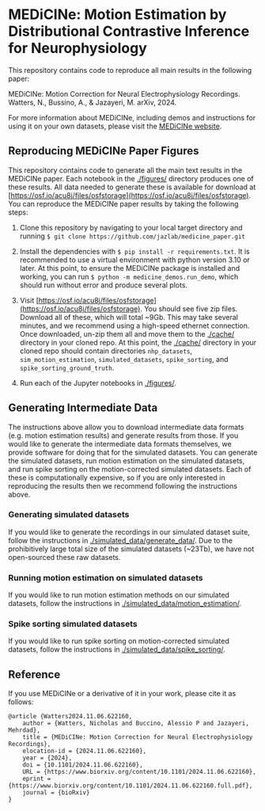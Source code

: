 # MEDiCINe: Motion Estimation by Distributional Contrastive Inference for Neurophysiology

This repository contains code to reproduce all main results in the following
paper:

MEDiCINe: Motion Correction for Neural Electrophysiology Recordings. Watters,
N., Bussino, A., & Jazayeri, M. arXiv, 2024.

For more information about MEDiCINe, including demos and instructions for using
it on your own datasets, please visit the [MEDiCINe
website](https://jazlab.github.io/medicine/).

## Reproducing MEDiCINe Paper Figures

This repository contains code to generate all the main text results in the
MEDiCINe paper. Each notebook in the [./figures/](./figures) directory produces
one of these results. All data needed to generate these is available for
download at
[https://osf.io/acu8j/files/osfstorage](https://osf.io/acu8j/files/osfstorage).
You can reproduce the MEDiCINe paper results by taking the following steps:

1. Clone this repository by navigating to your local target directory and
running `$ git clone https://github.com/jazlab/medicine_paper.git`

1. Install the dependencies with `$ pip install -r requirements.txt`. It is
   recommended to use a virtual environment with python version 3.10 or later.
   At this point, to ensure the MEDiCINe package is installed and working, you
   can run `$ python -m medicine_demos.run_demo`, which should run without error
   and produce several plots.

2. Visit
[https://osf.io/acu8j/files/osfstorage](https://osf.io/acu8j/files/osfstorage).
You should see five zip files. Download all of these, which will total ~9Gb.
This may take several minutes, and we recommend using a high-speed ethernet
connection. Once downloaded, un-zip them all and move them to the
[./cache/](./cache) directory in your cloned repo. At this point, the
[./cache/](./cache) directory in your cloned repo should contain directories
`nhp_datasets`, `sim_motion_estimation`, `simulated_datasets`, `spike_sorting`,
and `spike_sorting_ground_truth`.

1. Run each of the Jupyter notebooks in [./figures/](./figures).

## Generating Intermediate Data

The instructions above allow you to download intermediate data formats (e.g.
motion estimation results) and generate results from those. If you would like to
generate the intermediate data formats themselves, we provide software for doing
that for the simulated datasets. You can generate the simulated datasets, run
motion estimation on the simulated datasets, and run spike sorting on the
motion-corrected simulated datasets. Each of these is computationally expensive,
so if you are only interested in reproducing the results then we recommend
following the instructions above.

### Generating simulated datasets

If you would like to generate the recordings in our simulated dataset suite,
follow the instructions in
[./simulated_data/generate_data/](./simulated_data/generate_data). Due to the
prohibitively large total size of the simulated datasets (~23Tb), we have not
open-sourced these raw datasets.

### Running motion estimation on simulated datasets

If you would like to run motion estimation methods on our simulated datasets,
follow the instructions in
[./simulated_data/motion_estimation/](./simulated_data/motion_estimation).

### Spike sorting simulated datasets

If you would like to run spike sorting on motion-corrected simulated datasets,
follow the instructions in
[./simulated_data/spike_sorting/](./simulated_data/spike_sorting).

## Reference

If you use MEDiCINe or a derivative of it in your work, please cite it as
follows:

```
@article {Watters2024.11.06.622160,
	author = {Watters, Nicholas and Buccino, Alessio P and Jazayeri, Mehrdad},
	title = {MEDiCINe: Motion Correction for Neural Electrophysiology Recordings},
	elocation-id = {2024.11.06.622160},
	year = {2024},
	doi = {10.1101/2024.11.06.622160},
	URL = {https://www.biorxiv.org/content/10.1101/2024.11.06.622160},
	eprint = {https://www.biorxiv.org/content/10.1101/2024.11.06.622160.full.pdf},
	journal = {bioRxiv}
}
```
